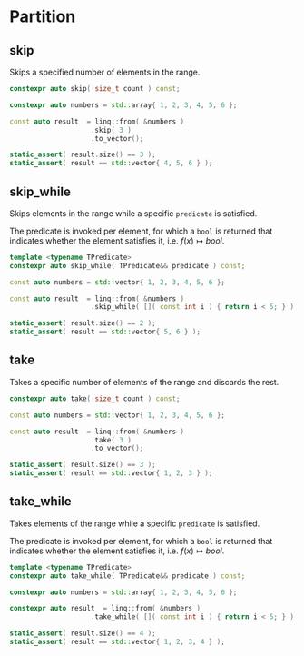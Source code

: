 # Partition

## skip

Skips a specified number of elements in the range.

```cpp title="Signature"
constexpr auto skip( size_t count ) const;
```

```cpp title="Example" linenums="1"
constexpr auto numbers = std::array{ 1, 2, 3, 4, 5, 6 };

const auto result  = linq::from( &numbers )
                    .skip( 3 )
                    .to_vector();

static_assert( result.size() == 3 );
static_assert( result == std::vector{ 4, 5, 6 } );
```

## skip_while

Skips elements in the range while a specific `predicate` is satisfied.

The predicate is invoked per element, for which a `bool` is returned that indicates
whether the element satisfies it, i.e. $f(x) \mapsto bool$.

```cpp title="Signature"
template <typename TPredicate>
constexpr auto skip_while( TPredicate&& predicate ) const;
```

```cpp title="Example" linenums="1"
const auto numbers = std::vector{ 1, 2, 3, 4, 5, 6 };

const auto result  = linq::from( &numbers )
                    .skip_while( []( const int i ) { return i < 5; } );

static_assert( result.size() == 2 );
static_assert( result == std::vector{ 5, 6 } );
```

## take

Takes a specific number of elements of the range and discards the rest.

```cpp title="Signature"
constexpr auto take( size_t count ) const;
```

```cpp title="Example" linenums="1"
const auto numbers = std::vector{ 1, 2, 3, 4, 5, 6 };

const auto result  = linq::from( &numbers )
                    .take( 3 )
                    .to_vector();

static_assert( result.size() == 3 );
static_assert( result == std::vector{ 1, 2, 3 } );
```

## take_while

Takes elements of the range while a specific `predicate` is satisfied.

The predicate is invoked per element, for which a `bool` is returned that indicates
whether the element satisfies it, i.e. $f(x) \mapsto bool$.

```cpp title="Signature"
template <typename TPredicate>
constexpr auto take_while( TPredicate&& predicate ) const;
```

```cpp title="Example" linenums="1"
constexpr auto numbers = std::array{ 1, 2, 3, 4, 5, 6 };

constexpr auto result  = linq::from( &numbers )
                    .take_while( []( const int i ) { return i < 5; } );

static_assert( result.size() == 4 );
static_assert( result == std::vector{ 1, 2, 3, 4 } );
```




